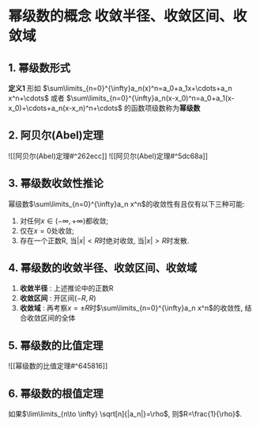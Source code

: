 # 幂级数的概念 **收敛半径、收敛区间、收敛域**

## 1. 幂级数形式

**定义1**
形如 $\sum\limits_{n=0}^{\infty}a_n(x)^n=a_0+a_1x+\cdots+a_n x^n+\cdots$
或者 $\sum\limits_{n=0}^{\infty}a_n(x-x_0)^n=a_0+a_1(x-x_0)+\cdots+a_n(x-x_n)^n+\cdots$
的函数项级数称为**幂级数**

## 2. 阿贝尔(Abel)定理

![[阿贝尔(Abel)定理#^262ecc]]
![[阿贝尔(Abel)定理#^5dc68a]]

## 3. 幂级数收敛性推论

幂级数$\sum\limits_{n=0}^{\infty}a_n x^n$的收敛性有且仅有以下三种可能:

1. 对任何$x\in (-\infty, +\infty)$都收敛;
2. 仅在$x=0$处收敛;
3. 存在一个正数R, 当$|x|< R$时绝对收敛, 当$|x| > R$时发散.

## 4. 幂级数的收敛半径、收敛区间、收敛域

1. **收敛半径** : 上述推论中的正数R
2. **收敛区间** : 开区间$(-R,R)$
3. **收敛域** : 再考察$x=\pm R$时$\sum\limits_{n=0}^{\infty}a_n x^n$的收敛性, 结合收敛区间的全体

## 5. 幂级数的比值定理

![[幂级数的比值定理#^645816]]

## 6. 幂级数的根值定理

如果$\lim\limits_{n\to \infty} \sqrt[n]{|a_n|}=\rho$, 则$R=\frac{1}{\rho}$.

